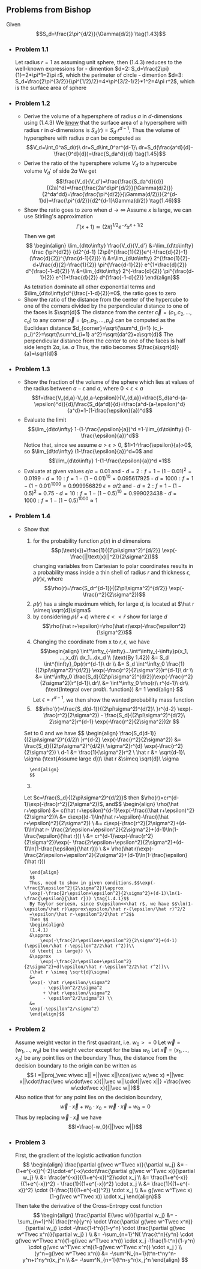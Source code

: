 ## Problems from Bishop
Given$$S_d=\frac{2\pi^{d/2}}{\Gamma(d/2)} \tag{1.43}$$
- ### Problem 1.1
	Let radius $r=1$ as assuming unit sphere, then (1.4.3) reduces to the well-known expressions for 
		- dimention $d=2: S_d=\frac{2\pi}{1}=2*\pi*1=2\pi r$, which the perimeter of circle
		- dimention $d=3: S_d=\frac{2\pi^{3/2}}{\pi^{1/2}/2}=4*\pi^{3/2-1/2}*1^2=4\pi r^2$, which is the surface area of sphere

- ### Problem 1.2 
	- Derive the volume of a hypersphere of radius $a$ in $d$-dimensions using (1.4.3)
		We [know](https://piazza.com/class/lcppgrpt8e441a/post/15) that the surface area of a hypersphere with radius $r$ in $d$-dimensions is $S_d(r)=S_d\ r^{d-1}$,
		Thus the volume of hypersphere with radius $a$ can be computed as $$V_d=\int_0^aS_d(r)\ dr=S_d\int_0^ar^{d-1}\ dr=S_d(\frac{a^d}{d}-\frac{0^d}{d})=\frac{S_da^d}{d} \tag{1.45}$$
	- Derive the ratio of the hypersphere volume $V_d$ to a hypercube volume $V_d'$ of side $2a$
		We get$$\frac{V_d}{V_d'}=\frac{\frac{S_da^d}{d}}{(2a)^d}=\frac{\frac{2a^d\pi^{d/2}}{\Gamma(d/2)}}{2^da^dd}=\frac{\frac{\pi^{d/2}}{\Gamma(d/2)}}{2^{d-1}d}=\frac{\pi^{d/2}}{d2^{d-1}\Gamma(d/2)} \tag{1.46}$$
	- Show the ratio goes to zero when $d\to\infty$
		Assume $x$ is large, we can use Stirling's approximation $$\Gamma(x+1)\simeq(2\pi)^{1/2}e^{-x}x^{x+1/2} \tag{1.47}$$
		Then we get $$
		\begin{align}
		\lim_{d\to\infty} \frac{V_d}{V_d'}
		&=\lim_{d\to\infty} \frac {\pi^{d/2}} {d2^{d-1} (2\pi)^{\frac{1}{2}}e^{-\frac{d}{2}-1}(\frac{d}{2})^{\frac{d-1}{2}}} \\ 
		&=\lim_{d\to\infty} 2^{\frac{1}{2}-d+\frac{d}{2}-\frac{1}{2}} \pi^{\frac{d-1}{2}} e^{1+\frac{d}{2}} d^{\frac{-1-d}{2}} \\
		&=\lim_{d\to\infty} 2^{-\frac{d}{2}}  \pi^{\frac{d-1}{2}} e^{1+\frac{d}{2}} d^{\frac{-1-d}{2}}
		\end{align}$$
		As tetration dominate all other exponential terms and $\lim_{d\to\infty}d^{\frac{-1-d}{2}}=0$, the ratio goes to zero
	- Show the ratio of the distance from the center of the hypercube to one of the corners divided by the perpendicular distance to one of the faces is $\sqrt{d}$ 
		The distance from the center $\vec c=(c_1, c_2, ..., c_d)$ to any corner $\vec p=(p_1, p_2, ..., p_d)$ can be computed as the Euclidean distance $d_{corner}=\sqrt{\sum^d_{i=1} (c_i-p_i)^2}=\sqrt{\sum^d_{i=1} a^2}=\sqrt{da^2}=a\sqrt{d}$
		The perpendicular distance from the center to one of the faces is half side length $2a$, i.e. $a$
		Thus, the ratio becomes $\frac{a\sqrt{d}}{a}=\sqrt{d}$ 
		
- ### Problem 1.3 		
	- Show the fraction of the volume of the sphere which lies at values of the radius between $a-\epsilon$ and $a$, where $0<\epsilon<a$ $$f=\frac{V_{d,a}-V_{d,a-\epsilon}}{V_{d,a}}=\frac{S_d(a^d-(a-\epsilon)^d)}{d}/\frac{S_d(a^d)}{d}=\frac{a^d-(a-\epsilon)^d}{a^d}=1-(1-\frac{\epsilon}{a})^d$$
	- Evaluate the limit$$\lim_{d\to\infty} 1-(1-\frac{\epsilon}{a})^d =1-\lim_{d\to\infty} (1-\frac{\epsilon}{a})^d$$ 
		Notice that, since we assume $a>\epsilon>0$, $1>1-\frac{\epsilon}{a}>0$, so $\lim_{d\to\infty} (1-\frac{\epsilon}{a})^d=0$ and$$\lim_{d\to\infty} 1-(1-\frac{\epsilon}{a})^d =1$$
	- Evaluate at given values
		$\epsilon/a=0.01$ and 
				- $d=2:f=1-(1-0.01)^2=0.0199$
				- $d=10:f=1-(1-0.01)^{10}=0.095617925$
				- $d=1000:f=1-(1-0.01)^{1000}=0.999956829$
		$\epsilon=a/2$ and
				- $d=2:f=1-(1-0.5)^2=0.75$
				- $d=10:f=1-(1-0.5)^{10}=0.999023438$
				- $d=1000:f=1-(1-0.5)^{1000}\approx 1$ 

- ### Problem 1.4
	- Show that 
		1) for the probability function $p(x)$ in $d$ dimensions $$p(\text{x})=\frac{1}{(2\pi\sigma^2)^{d/2}} \exp(-\frac{||\text{x}||^2)}{2\sigma^2})$$changing variables from Cartesian to polar coordinates results in a probability mass inside a thin shell of radius $r$ and thickness $\epsilon$, $\rho(r)\epsilon$, where$$\rho(r)=\frac{S_dr^{d-1}}{(2\pi\sigma^2)^{d/2}} \exp(-\frac{r^2}{2\sigma^2})$$
		2) $\rho(r)$ has a single maximum which, for large $d$, is located at $\hat r \simeq \sqrt{d}\sigma$ 	
		3) by considering $\rho(\hat r+\epsilon)$ where $\epsilon<<\hat r$ show for large $d$ $$\rho(\hat r+\epsilon)=\rho(\hat r)\exp(-\frac{\epsilon^2}{\sigma^2})$$
		1) Changing the coordinate from $\text{x}$ to $r,\epsilon$, we have 
		$$\begin{align}
		 \int^\infty_{-\infty}...\int^\infty_{-\infty}p(x_1, ...,x_d)\ dx_1...dx_d \\
		(\text{By 1.42}) &= S_d \int^{\infty}_0p(r)r^{d-1}\ dr \\
		&= S_d \int^\infty_0 \frac{1}{(2\pi\sigma^2)^{d/2}} \exp(-\frac{r^2}{2\sigma^2})r^{d-1}\ dr \\
		&= \int^\infty_0 \frac{S_d}{(2\pi\sigma^2)^{d/2}}\exp(-\frac{r^2}{2\sigma^2})r^{d-1}\ dr\\
		&= \int^\infty_0 \rho(r)\ r^{d-1}\ dr\\
		(\text{Integral over prob\. function}) &= 1
		\end{align}
		$$
		Let $\epsilon=r^{d-1}$, we then show the wanted probability mass function
		1) 
			$$\rho'(r)=\frac{S_d(d-1)}{(2\pi\sigma^2)^{d/2}\ }r^{d-2} \exp(-\frac{r^2}{2\sigma^2}) - \frac{S_d}{(2\pi\sigma^2)^{d/2}\ 2\sigma^2}r^{d-1} \exp(-\frac{r^2}{2\sigma^2})2r
			$$
			
		Set to 0 and we have $$
			\begin{align}
			\frac{S_d(d-1)}{(2\pi\sigma^2)^{d/2}\ }r^{d-2} \exp(-\frac{r^2}{2\sigma^2}) &= 
			\frac{S_d}{(2\pi\sigma^2)^{d/2}\ \sigma^2}r^{d} \exp(-\frac{r^2}{2\sigma^2}) \\
			d-1 &= 
			\frac{1}{\sigma^2}r^2 \\
			\hat r &= 
			\sqrt{d-1}\ \sigma 
			(\text{Assume large d})\ \hat r &\simeq \sqrt{d}\ \sigma
			
			\end{align}
			$$
		3) 
		Let $c=\frac{S_d}{(2\pi\sigma^2)^{d/2}}$ then $\rho(r)=cr^{d-1}\exp(-\frac{r^2}{2\sigma^2})$, and$$
			\begin{align}
			\rho(\hat r+\epsilon)
			&= c(\hat r+\epsilon)^{d-1}\exp(-\frac{(\hat 
				r+\epsilon)^2}{2\sigma^2})\\
			&= c\exp((d-1)\ln(\hat r+\epsilon)-\frac{(\hat 
				r+\epsilon)^2}{2\sigma^2}) \\
			&= c\exp(-\frac{r^2}{2\sigma^2}+(d-1)\ln\hat r-
				\frac{2r\epsilon+\epsilon^2}{2\sigma^2}+(d-1)\ln(1-\frac{\epsilon}{\hat r})) \\
			&= cr^{d-1}\exp(-\frac{r^2}{2\sigma^2})\exp(-
				\frac{2r\epsilon+\epsilon^2}{2\sigma^2}+(d-1)\ln(1-\frac{\epsilon}{\hat r})) \\
			&= \rho(\hat r)\exp(-
				\frac{2r\epsilon+\epsilon^2}{2\sigma^2}+(d-1)\ln(1-\frac{\epsilon}{\hat r}))
				
			\end{align}
			$$
			Thus, need to show in given conditions,$$\exp(-\frac{3\epsilon^2}{2\sigma^2})\approx
			\exp(-\frac{2r\epsilon+\epsilon^2}{2\sigma^2}+(d-1)\ln(1-\frac{\epsilon}{\hat r})) \tag{1.4.1}$$
			By Taylor seriesm, since $\epsilon<<\hat r$, we have $$\ln(1-\epsilon/\hat r)\approx\epsilon/\hat r-(\epsilon/\hat r)^2/2
			=\epsilon/\hat r-\epsilon^2/2\hat r^2$$
			Then $$
			\begin{align}
			(1.4.1)
			&\approx
				\exp(-\frac{2r\epsilon+\epsilon^2}{2\sigma^2}+(d-1)(\epsilon/\hat r-\epsilon^2/2\hat r^2))\\
			(d \text{ is large}) \\
			&\approx
				\exp(-\frac{2r\epsilon+\epsilon^2}{2\sigma^2}+d(\epsilon/\hat r-\epsilon^2/2\hat r^2))\\
			(\hat r \simeq \sqrt{d}\sigma) 
			&=
			\exp(- \hat r\epsilon/\sigma^2 
				 - \epsilon^2/2\sigma^2 
				 + \hat r\epsilon/\sigma^2
				 - \epsilon^2/2\sigma^2) \\
			&=
			\exp(-\epsilon^2/\sigma^2)
			\end{align}$$

- ### Problem 2
	Assume weight vector in the first quadrant, i.e. $w_0 >= 0$
	Let $\vec w=(w_1,...,w_d)$ be the weight vector except for the bias $w_0$
	Let $\vec x=(x_1,...,x_d)$ be any point lies on the boundary
	Thus, the distance from the decision boundary to the origin can be written as $$
	l
	=||proj_\vec w\vec x||
	=||\vec x||\cos(\vec w,\vec x)
	=||\vec x||\cdot\frac{\vec w\cdot\vec x}{||\vec w||\cdot||\vec x||}
	=\frac{\vec w\cdot\vec x}{||\vec w||}$$
	Also notice that for any point lies on the decision boundary, $$\vec w \cdot \vec x + w_0\cdot x_0=\vec w \cdot \vec x + w_0=0$$
	Thus by replacing $\vec w \cdot \vec x$ we have$$l=\frac{-w_0}{||\vec w||}$$ 

- ### Problem 3
	First, the gradient of the logistic activation function$$
	\begin{align}
	\frac{\partial g(\vec w^T\vec x)}{\partial w_j}
	&= -(1+e^{-x})^{-2}\cdot-e^{-x}\cdot\frac{\partial g(\vec w^T\vec x)}{\partial w_j} \\
	&= \frac{e^{-x}}{(1+e^{-x})^2}\cdot x_j \\
	&= \frac{1+e^{-x}}{(1+e^{-x})^2}
		- \frac{1}{(1+e^{-x})^2}
		\cdot
		x_j \\
	&= \frac{1}{(1+e^{-x})^2}
		\cdot
		(1-\frac{1}{(1+e^{-x})^2})
		\cdot 
		x_j \\
	&= g(\vec w^T\vec x)(1-g(\vec w^T\vec x))
		\cdot
		x_j 
	\end{align}$$
	Then take the derivative of the Cross-Entropy cost function$$
	\begin{align}
	\frac{\partial E(\vec w)}{\partial w_j}
	&=
		-\sum_{n=1}^N(
			\frac{t^n}{y^n}
				\cdot
				\frac{\partial g(\vec w^T\vec x^n)}{\partial w_j}
				\cdot
			-\frac{1-t^n}{1-y^n}
				\cdot
				\frac{\partial g(\vec w^T\vec x^n)}{\partial w_j}
			) \\
	&= -\sum_{n=1}^N(
			\frac{t^n}{y^n}
				\cdot
				g(\vec w^T\vec x^n)(1-g(\vec w^T\vec x^n))
				\cdot
				x_j 
			-\frac{1-t^n}{1-y^n}
				\cdot
				g(\vec w^T\vec x^n)(1-g(\vec w^T\vec x^n))
				\cdot
				x_j 
			) \\
	(y^n=g(\vec w^T\vec x^n))
	&= -\sum^N_{n=1}(t^n-t^ny^n-y^n+t^ny^n)x_j^n \\
	&= -\sum^N_{n=1}(t^n-y^n)x_j^n
	\end{align}
	$$